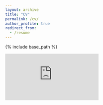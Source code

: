 ```yaml
---
layout: archive
title: "CV"
permalink: /cv/
author_profile: true
redirect_from:
  - /resume
---
```


{% include base_path %}

<embed src="https://shannongibson.github.io/Shannon_Gibson_CV.pdf" type="application/pdf" />

